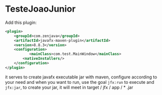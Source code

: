 # TesteJoaoJunior

Add this plugin:
```xml
<plugin>
	<groupId>com.zenjava</groupId>
	<artifactId>javafx-maven-plugin</artifactId>
	<version>8.8.3</version>
	<configuration>
	       <mainClass>com.test.MainWindow</mainClass>
		<nativeInstallers/>
	</configuration>
</plugin>
```
it serves to create javafx executable jar with maven, configure according to your need and when you want to run, use the goal `jfx:run` to execute and `jfx:jar`, to create your jar, it will meet in target / jfx / app / * .jar

